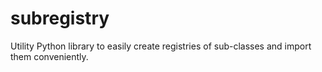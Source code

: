 # subregistry
Utility Python library to easily create registries of sub-classes and import them conveniently.

